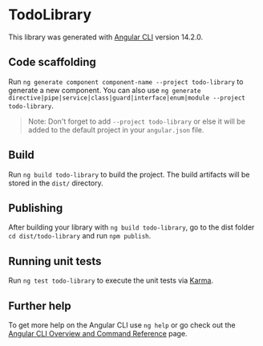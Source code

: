 # TodoLibrary

This library was generated with [Angular CLI](https://github.com/angular/angular-cli) version 14.2.0.

## Code scaffolding

Run `ng generate component component-name --project todo-library` to generate a new component. You can also use `ng generate directive|pipe|service|class|guard|interface|enum|module --project todo-library`.
> Note: Don't forget to add `--project todo-library` or else it will be added to the default project in your `angular.json` file. 

## Build

Run `ng build todo-library` to build the project. The build artifacts will be stored in the `dist/` directory.

## Publishing

After building your library with `ng build todo-library`, go to the dist folder `cd dist/todo-library` and run `npm publish`.

## Running unit tests

Run `ng test todo-library` to execute the unit tests via [Karma](https://karma-runner.github.io).

## Further help

To get more help on the Angular CLI use `ng help` or go check out the [Angular CLI Overview and Command Reference](https://angular.io/cli) page.
